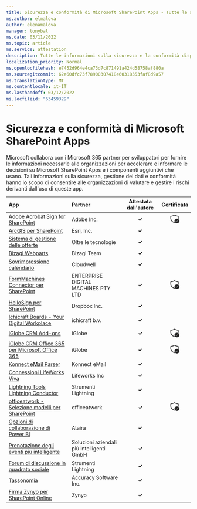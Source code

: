 ```yaml
---
title: Sicurezza e conformità di Microsoft SharePoint Apps - Tutte le app
ms.author: elmalova
author: elenamalova
manager: tonybal
ms.date: 03/11/2022
ms.topic: article
ms.service: attestation
description: Tutte le informazioni sulla sicurezza e la conformità disponibili per tutte le app SharePoint Microsoft.
localization_priority: Normal
ms.openlocfilehash: e7452d964e4ca73d7c871491a424d58758af880a
ms.sourcegitcommit: 62e60dfc73f78900307418e60318353faf8d9a57
ms.translationtype: MT
ms.contentlocale: it-IT
ms.lasthandoff: 03/12/2022
ms.locfileid: "63459329"
---
```

# <a name="microsoft-sharepoint-apps-security-and-compliance"></a>Sicurezza e conformità di Microsoft SharePoint Apps

Microsoft collabora con i Microsoft 365 partner per sviluppatori per fornire le informazioni necessarie alle organizzazioni per accelerare e informare le decisioni su Microsoft SharePoint Apps e i componenti aggiuntivi che usano. Tali informazioni sulla sicurezza, gestione dei dati e conformità hanno lo scopo di consentire alle organizzazioni di valutare e gestire i rischi derivanti dall'uso di queste app.

| **App** | **Partner** | **Attestata dall'autore** | **Certificata** |
|:--------|:------------|:----------------------:|:-------------:|
| [Adobe Acrobat Sign for SharePoint](./adobe-inc-acrobat-sign-for-sharepoint.md) | Adobe Inc. | **✓** | <img alt="Certified application badge" src="../media/certified-badge.png" height="25" width="25" /> |
| [ArcGIS per SharePoint](./esri-inc-arcgis-for-sharepoint.md) | Esri, Inc. | **✓** |  |
| [Sistema di gestione delle offerte](./beyond-technologies-bid-management-system.md) | Oltre le tecnologie | **✓** |  |
| [Bizagi Webparts](./bizagi-team-webparts.md) | Bizagi Team | **✓** |  |
| [Sovrimpressione calendario](./cloudwell-calendar-overlay.md) | Cloudwell | **✓** |  |
| [FormMachines Connector per SharePoint](./enterprise-digital-machines-pty-ltd-formmachines-connector-for-sharepoint.md) | ENTERPRISE DIGITAL MACHINES PTY LTD | **✓** | <img alt="Certified application badge" src="../media/certified-badge.png" height="25" width="25" /> |
| [HelloSign per SharePoint](./dropbox-inc-hellosign-for-sharepoint.md) | Dropbox Inc. | **✓** |  |
| [Ichicraft Boards - Your Digital Workplace](./ichicraft-bv-boards-your-digital-workplace.md) | ichicraft b.v. | **✓** |  |
| [iGlobe CRM Add-ons](./iglobe-crm-add-ons.md) | iGlobe | **✓** | <img alt="Certified application badge" src="../media/certified-badge.png" height="25" width="25" /> |
| [iGlobe CRM Office 365 per Microsoft Office 365](./iglobe-crm-office-365-for-microsoft.md) | iGlobe | **✓** | <img alt="Certified application badge" src="../media/certified-badge.png" height="25" width="25" /> |
| [Konnect eMail Parser](./konnect-email-parser.md) | Konnect eMail | **✓** |  |
| [Connessioni LifeWorks Viva](./lifeworks-inc-viva-connections.md) | Lifeworks Inc | **✓** |  |
| [Lightning Tools Lightning Conductor](./lightning-tools-conductor.md) | Strumenti Lightning | **✓** |  |
| [officeatwork - Selezione modelli per SharePoint](./officeatwork-officeatworktemplate-chooser-for-sharepoint.md) | officeatwork | **✓** | <img alt="Certified application badge" src="../media/certified-badge.png" height="25" width="25" /> |
| [Opzioni di collaborazione di Power BI](./ataira-power-bi-collaboration.md) | Ataira | **✓** |  |
| [Prenotazione degli eventi più intelligente](./smarter-business-solutions-gmbh-event-booking.md) | Soluzioni aziendali più intelligenti GmbH | **✓** |  |
| [Forum di discussione in quadrato sociale](./lightning-tools-social-squared-discussion-forums.md) | Strumenti Lightning | **✓** |  |
| [Tassonomia](./accuracy-software-inc-taxonomy.md) | Accuracy Software Inc. | **✓** |  |
| [Firma Zynyo per SharePoint Online](./zynyo-sign-for-sharepoint-online.md) | Zynyo | **✓** |  |
